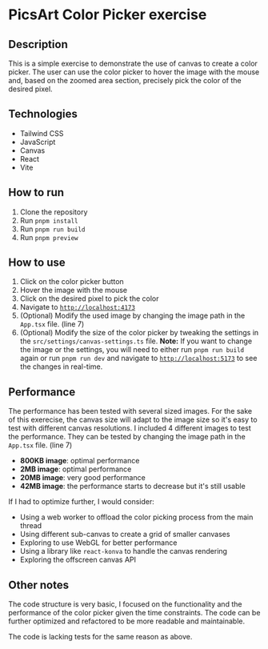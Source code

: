 # PicsArt Color Picker exercise

## Description

This is a simple exercise to demonstrate the use of canvas to create a color picker. The user can use the color picker to hover the image with the mouse and, based on the zoomed area section, precisely pick the color of the desired pixel.

## Technologies

-   Tailwind CSS
-   JavaScript
-   Canvas
-   React
-   Vite

## How to run

1. Clone the repository
2. Run `pnpm install`
3. Run `pnpm run build`
4. Run `pnpm preview`

## How to use

1. Click on the color picker button
2. Hover the image with the mouse
3. Click on the desired pixel to pick the color
4. Navigate to [`http://localhost:4173`](http://localhost:5173)
5. (Optional) Modify the used image by changing the image path in the `App.tsx` file. (line 7)
6. (Optional) Modify the size of the color picker by tweaking the settings in the `src/settings/canvas-settings.ts` file.
   **Note:** If you want to change the image or the settings, you will need to either run `pnpm run build` again or run `pnpm run dev` and navigate to [`http://localhost:5173`](http://localhost:5173) to see the changes in real-time.

## Performance

The performance has been tested with several sized images. For the sake of this exerecise, the canvas size will adapt to the image size so it's easy to test with different canvas resolutions.
I included 4 different images to test the performance. They can be tested by changing the image path in the `App.tsx` file. (line 7)

-   **800KB image**: optimal performance
-   **2MB image**: optimal performance
-   **20MB image**: very good performance
-   **42MB image**: the performance starts to decrease but it's still usable

If I had to optimize further, I would consider:

-   Using a web worker to offload the color picking process from the main thread
-   Using different sub-canvas to create a grid of smaller canvases
-   Exploring to use WebGL for better performance
-   Using a library like `react-konva` to handle the canvas rendering
-   Exploring the offscreen canvas API

## Other notes

The code structure is very basic, I focused on the functionality and the performance of the color picker given the time constraints. The code can be further optimized and refactored to be more readable and maintainable.

The code is lacking tests for the same reason as above.
